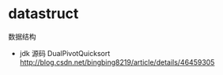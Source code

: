 # datastruct
数据结构

* jdk 源码 DualPivotQuicksort
http://blog.csdn.net/bingbing8219/article/details/46459305